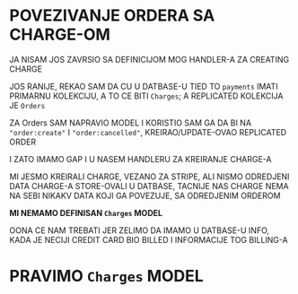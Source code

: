 # POVEZIVANJE ORDERA SA CHARGE-OM

JA NISAM JOS ZAVRSIO SA DEFINICIJOM MOG HANDLER-A ZA CREATING CHARGE

JOS RANIJE, REKAO SAM DA CU U DATBASE-U TIED TO `payments` IMATI PRIMARNU KOLEKCIJU, A TO CE BITI `Charges`; A REPLICATED KOLEKCIJA JE `Orders`

ZA Orders SAM NAPRAVIO MODEL I KORISTIO SAM GA DA BI NA `"order:create"` I `"order:cancelled"`, KREIRAO/UPDATE-OVAO REPLICATED ORDER

I ZATO IMAMO GAP I U NASEM HANDLERU ZA KREIRANJE CHARGE-A

MI JESMO KREIRALI CHARGE, VEZANO ZA STRIPE, ALI NISMO ODREDJENI DATA CHARGE-A STORE-OVALI U DATBASE, TACNIJE NAS CHARGE NEMA NA SEBI NIKAKV DATA KOJI GA POVEZUJE, SA ODREDJENIM ORDEROM

**MI NEMAMO DEFINISAN `Charges` MODEL**

OONA CE NAM TREBATI JER ZELIMO DA IMAMO U DATBASE-U INFO, KADA JE NECIJI CREDIT CARD BIO BILLED I INFORMACIJE TOG BILLING-A

# PRAVIMO `Charges` MODEL



